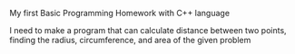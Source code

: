 My first Basic Programming Homework with C++ language

I need to make a program that can calculate distance between two points, finding the radius, circumference, and area of the given problem
